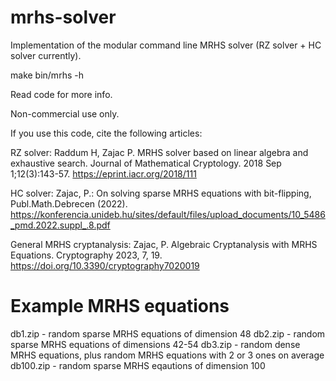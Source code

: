 # mrhs-solver

Implementation of the modular command line MRHS solver (RZ solver + HC solver currently). 

make
bin/mrhs -h

Read code for more info.

Non-commercial use only.

If you use this code, cite the following articles:

RZ solver: 
Raddum H, Zajac P. MRHS solver based on linear algebra and exhaustive search. Journal of Mathematical Cryptology. 2018 Sep 1;12(3):143-57.
https://eprint.iacr.org/2018/111

HC solver:
Zajac, P.: On solving sparse MRHS equations with bit-flipping, Publ.Math.Debrecen (2022).
https://konferencia.unideb.hu/sites/default/files/upload_documents/10_5486_pmd.2022.suppl_.8.pdf

General MRHS cryptanalysis:
Zajac, P. Algebraic Cryptanalysis with MRHS Equations. Cryptography 2023, 7, 19. https://doi.org/10.3390/cryptography7020019

# Example MRHS equations

db1.zip - random sparse MRHS equations of dimension 48
db2.zip - random sparse MRHS equations of dimensions 42-54
db3.zip - random dense MRHS equations, plus random MRHS equations with 2 or 3 ones on average
db100.zip - random sparse MRHS eqautions of dimension 100
